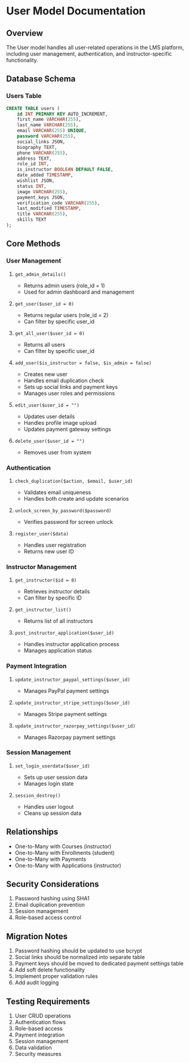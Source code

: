 # User Model Documentation

## Overview
The User model handles all user-related operations in the LMS platform, including user management, authentication, and instructor-specific functionality.

## Database Schema

### Users Table
```sql
CREATE TABLE users (
    id INT PRIMARY KEY AUTO_INCREMENT,
    first_name VARCHAR(255),
    last_name VARCHAR(255),
    email VARCHAR(255) UNIQUE,
    password VARCHAR(255),
    social_links JSON,
    biography TEXT,
    phone VARCHAR(255),
    address TEXT,
    role_id INT,
    is_instructor BOOLEAN DEFAULT FALSE,
    date_added TIMESTAMP,
    wishlist JSON,
    status INT,
    image VARCHAR(255),
    payment_keys JSON,
    verification_code VARCHAR(255),
    last_modified TIMESTAMP,
    title VARCHAR(255),
    skills TEXT
);
```

## Core Methods

### User Management
1. `get_admin_details()`
   - Returns admin users (role_id = 1)
   - Used for admin dashboard and management

2. `get_user($user_id = 0)`
   - Returns regular users (role_id = 2)
   - Can filter by specific user_id

3. `get_all_user($user_id = 0)`
   - Returns all users
   - Can filter by specific user_id

4. `add_user($is_instructor = false, $is_admin = false)`
   - Creates new user
   - Handles email duplication check
   - Sets up social links and payment keys
   - Manages user roles and permissions

5. `edit_user($user_id = "")`
   - Updates user details
   - Handles profile image upload
   - Updates payment gateway settings

6. `delete_user($user_id = "")`
   - Removes user from system

### Authentication
1. `check_duplication($action, $email, $user_id)`
   - Validates email uniqueness
   - Handles both create and update scenarios

2. `unlock_screen_by_password($password)`
   - Verifies password for screen unlock

3. `register_user($data)`
   - Handles user registration
   - Returns new user ID

### Instructor Management
1. `get_instructor($id = 0)`
   - Retrieves instructor details
   - Can filter by specific ID

2. `get_instructor_list()`
   - Returns list of all instructors

3. `post_instructor_application($user_id)`
   - Handles instructor application process
   - Manages application status

### Payment Integration
1. `update_instructor_paypal_settings($user_id)`
   - Manages PayPal payment settings

2. `update_instructor_stripe_settings($user_id)`
   - Manages Stripe payment settings

3. `update_instructor_razorpay_settings($user_id)`
   - Manages Razorpay payment settings

### Session Management
1. `set_login_userdata($user_id)`
   - Sets up user session data
   - Manages login state

2. `session_destroy()`
   - Handles user logout
   - Cleans up session data

## Relationships
- One-to-Many with Courses (instructor)
- One-to-Many with Enrollments (student)
- One-to-Many with Payments
- One-to-Many with Applications (instructor)

## Security Considerations
1. Password hashing using SHA1
2. Email duplication prevention
3. Session management
4. Role-based access control

## Migration Notes
1. Password hashing should be updated to use bcrypt
2. Social links should be normalized into separate table
3. Payment keys should be moved to dedicated payment settings table
4. Add soft delete functionality
5. Implement proper validation rules
6. Add audit logging

## Testing Requirements
1. User CRUD operations
2. Authentication flows
3. Role-based access
4. Payment integration
5. Session management
6. Data validation
7. Security measures 